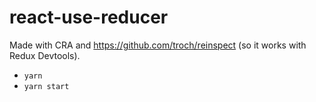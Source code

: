 # react-use-reducer

Made with CRA and https://github.com/troch/reinspect (so it works with Redux Devtools).

- `yarn`
- `yarn start`